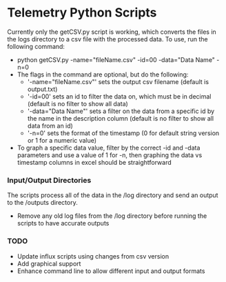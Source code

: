# Telemetry Python Scripts
Currently only the getCSV.py script is working, which converts the files in the logs directory to a csv file with the processed data. To use, run the following command:
- python getCSV.py -name="fileName.csv" -id=00 -data="Data Name" -n=0
- The flags in the command are optional, but do the following:
  - '-name="fileName.csv"' sets the output csv filename (default is output.txt)
  - '-id=00' sets an id to filter the data on, which must be in decimal (default is no filter to show all data)
  - '-data="Data Name"' sets a filter on the data from a specific id by the name in the description column (default is no filter to show all data from an id)
  - '-n=0' sets the format of the timestamp (0 for default string version or 1 for a numeric value)
- To graph a specific data value, filter by the correct -id and -data parameters and use a value of 1 for -n, then graphing the data vs timestamp columns in excel should be straightforward

### Input/Output Directories
The scripts process all of the data in the /log directory and send an output to the /outputs directory. 
- Remove any old log files from the /log directory before running the scripts to have accurate outputs

### TODO
- Update influx scripts using changes from csv version
- Add graphical support
- Enhance command line to allow different input and output formats
